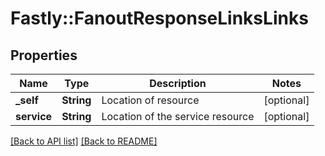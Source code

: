 # Fastly::FanoutResponseLinksLinks

## Properties

| Name | Type | Description | Notes |
| ---- | ---- | ----------- | ----- |
| **_self** | **String** | Location of resource | [optional] |
| **service** | **String** | Location of the service resource | [optional] |

[[Back to API list]](../../README.md#endpoints) [[Back to README]](../../README.md)

